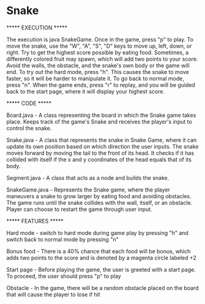 # Snake
***** EXECUTION *****

The execution is java SnakeGame. Once in the game, press "p" to play. To 
move the snake, use the "W", "A", "S", "D" keys to move up, left, down, 
or right. Try to get the highest score possible by eating food. Sometimes, 
a differently colored fruit may spawn, which will add two points to your 
score. Avoid the walls, the obstacle, and the snake's own body or the game 
will end. To try out the hard mode, press "h". This causes the snake to 
move faster, so it will be harder to manipulate it. To go back to normal 
mode, press "n". When the game ends, press "r" to replay, and you will be 
guided back to the start page, where it will display your highest score.

***** CODE *****

Board.java - A class representing the board in which the Snake game 
takes place. Keeps track of the game's Snake and receives the player's 
input to control the snake.

Snake.java - A class that represents the snake in Snake Game, where it 
can update its own position based on which direction the user inputs. 
The snake moves forward by moving the tail to the front of its head. It 
checks if it has collided with itself if the x and y coordinates of 
the head equals that of its body.

Segment.java - A class that acts as a node and builds the snake.

SnakeGame.java - Represents the Snake game, where the player maneuvers a snake 
to grow larger by eating food and avoiding obstacles. The game runs until 
the snake collides with the wall, itself, or an obstacle. Player can choose 
to restart the game through user input.

***** FEATURES *****

Hard mode - switch to hard mode during game play by pressing "h" and 
switch back to normal mode by pressing "n"

Bonus food - There is a 40% chance that each food will be bonus, which 
adds two points to the score and is denoted by a magenta circle labeled 
+2

Start page - Before playing the game, the user is greeted with a start 
page. To proceed, the user should press "p" to play

Obstacle - In the game, there will be a random obstacle placed on the 
board that will cause the player to lose if hit

